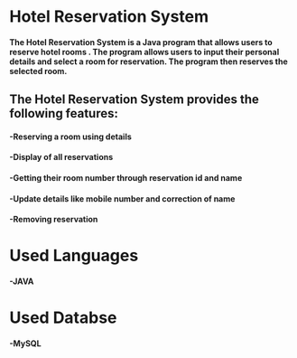 # Hotel Reservation System
#### The Hotel Reservation System is a Java program that allows users to reserve hotel rooms . The program allows users to input their personal details and select a room for reservation. The program then reserves the selected room. 

## The Hotel Reservation System provides the following features:

#### -Reserving a room using details
#### -Display of all reservations
#### -Getting their room number through reservation id and name
#### -Update details like mobile number and correction of name
#### -Removing reservation

# Used Languages
#### -JAVA 

# Used Databse
#### -MySQL

